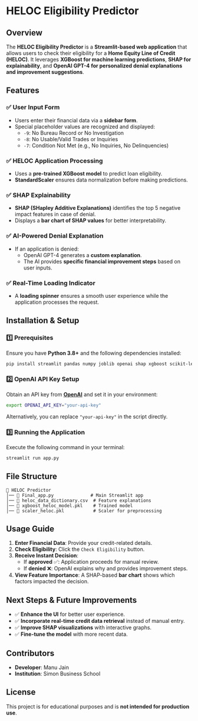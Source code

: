 # HELOC Eligibility Predictor

## Overview
The **HELOC Eligibility Predictor** is a **Streamlit-based web application** that allows users to check their eligibility for a **Home Equity Line of Credit (HELOC)**. It leverages **XGBoost for machine learning predictions**, **SHAP for explainability**, and **OpenAI GPT-4 for personalized denial explanations and improvement suggestions**.

## Features
### ✅ User Input Form
- Users enter their financial data via a **sidebar form**.
- Special placeholder values are recognized and displayed:
  - `-9`: No Bureau Record or No Investigation
  - `-8`: No Usable/Valid Trades or Inquiries
  - `-7`: Condition Not Met (e.g., No Inquiries, No Delinquencies)

### ✅ HELOC Application Processing
- Uses a **pre-trained XGBoost model** to predict loan eligibility.
- **StandardScaler** ensures data normalization before making predictions.

### ✅ SHAP Explainability
- **SHAP (SHapley Additive Explanations)** identifies the top 5 negative impact features in case of denial.
- Displays a **bar chart of SHAP values** for better interpretability.

### ✅ AI-Powered Denial Explanation
- If an application is denied:
  - OpenAI GPT-4 generates a **custom explanation**.
  - The AI provides **specific financial improvement steps** based on user inputs.
  
### ✅ Real-Time Loading Indicator
- A **loading spinner** ensures a smooth user experience while the application processes the request.

## Installation & Setup
### 1️⃣ Prerequisites
Ensure you have **Python 3.8+** and the following dependencies installed:
```sh
pip install streamlit pandas numpy joblib openai shap xgboost scikit-learn
```

### 2️⃣ OpenAI API Key Setup
Obtain an API key from **[OpenAI](https://openai.com/)** and set it in your environment:
```sh
export OPENAI_API_KEY="your-api-key"
```
Alternatively, you can replace `"your-api-key"` in the script directly.

### 3️⃣ Running the Application
Execute the following command in your terminal:
```sh
streamlit run app.py
```

## File Structure
```
📂 HELOC Predictor
│── 📜 Final_app.py              # Main Streamlit app
│── 📜 heloc_data_dictionary.csv  # Feature explanations
│── 📜 xgboost_heloc_model.pkl    # Trained model
│── 📜 scaler_heloc.pkl           # Scaler for preprocessing
```

## Usage Guide
1. **Enter Financial Data**: Provide your credit-related details.
2. **Check Eligibility**: Click the `Check Eligibility` button.
3. **Receive Instant Decision**:
   - If **approved** ✅: Application proceeds for manual review.
   - If **denied** ❌: OpenAI explains why and provides improvement steps.
4. **View Feature Importance**: A SHAP-based **bar chart** shows which factors impacted the decision.

## Next Steps & Future Improvements
- ✅ **Enhance the UI** for better user experience.
- ✅ **Incorporate real-time credit data retrieval** instead of manual entry.
- ✅ **Improve SHAP visualizations** with interactive graphs.
- ✅ **Fine-tune the model** with more recent data.

## Contributors
- **Developer**: Manu Jain
- **Institution**: Simon Business School

## License
This project is for educational purposes and is **not intended for production use**.

